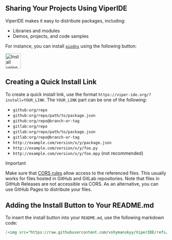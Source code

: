 
## Sharing Your Projects Using ViperIDE

ViperIDE makes it easy to distribute packages, including:

- Libraries and modules
- Demos, projects, and code samples

For instance, you can install [`aiodns`](https://github.com/vshymanskyy/aiodns) using the following button:

[<img src="https://raw.githubusercontent.com/vshymanskyy/ViperIDE/refs/heads/main/assets/btn_install.png" alt="Install using ViperIDE" height="48"/>](https://viper-ide.org/?install=github:vshymanskyy/aiodns)

## Creating a Quick Install Link

To create a quick install link, use the format `https://viper-ide.org/?install=YOUR_LINK`. The `YOUR_LINK` part can be one of the following:

- `github:org/repo`
- `github:org/repo/path/to/package.json`
- `github:org/repo@branch-or-tag`
- `gitlab:org/repo`
- `gitlab:org/repo/path/to/package.json`
- `gitlab:org/repo@branch-or-tag`
- `http://example.com/version/x/y/package.json`
- `http://example.com/version/x/y/foo.py`
- `http://example.com/version/x/y/foo.mpy` (not recommended)

> [!IMPORTANT]
> Make sure that [CORS rules](https://developer.mozilla.org/en-US/docs/Web/HTTP/CORS) allow access to the referenced files.
> This usually works for files hosted in GitHub and GitLab repositories.
> Note that files in GitHub Releases are not accessible via CORS. As an alternative, you can use GitHub Pages to distribute your files.

## Adding the Install Button to Your README.md

To insert the install button into your `README.md`, use the following markdown code:

```md
[<img src="https://raw.githubusercontent.com/vshymanskyy/ViperIDE/refs/heads/main/assets/btn_install.png" alt="Install using ViperIDE" height="48"/>](https://viper-ide.org/?install=YOUR_LINK)
```
